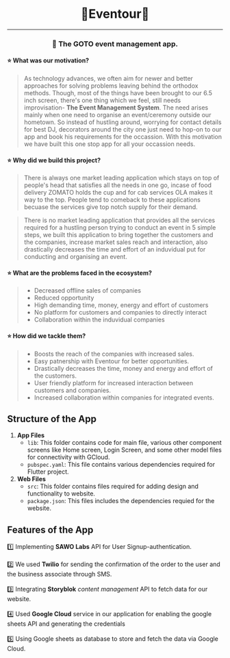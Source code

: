 # <div align=center>🌟Eventour🌟</div>
---

### **<p align="center">📌 The GOTO event management app.</p>**


#### ⭐ What was our motivation?
>As technology advances, we often aim for newer and better approaches for solving problems leaving behind the orthodox methods. Though, most of the things have been brought to our 6.5 inch screen, there's one thing which we feel, still needs improvisation- **The Event Management System**. The need arises mainly when one need to organise an event/ceremony outside our hometown. So instead of hustling around, worrying for contact details for best DJ, decorators around the city one just need to hop-on to our app and book his requirements for the occassion. With this motivation we have built this one stop app for all your occassion needs.

#### ⭐ Why did we build this project?

>There is always one market leading application which stays on top of people's head that satisfies all the needs in one go, incase of food delivery ZOMATO holds the cup and for cab services OLA makes it way to the top. People tend to comeback to these applications becuase the services give top notch supply for their demand.

>  There is no market leading application that provides all the services required for a hustling person trying to conduct an event in 5 simple steps, we built this application to bring together the customers and the companies, increase market sales reach and interaction, also drastically decreases the time and effort of an induvidual put for conducting and organising an event.

#### ⭐ What are the problems faced in the ecosystem?
>- Decreased offline sales of companies  
>- Reduced opportunity 
>- High demanding time, money, energy and effort of customers 
>- No platform for customers and companies to directly interact
>- Collaboration within the induvidual companies 

#### ⭐ How did we tackle them?
>- Boosts the reach of the companies with increased sales.
>- Easy patnership with Eventour for better opportunities.
>- Drastically decreases the time, money and energy and effort of the customers.
>- User friendly platform for increased interaction between customers and companies.
>- Increased collaboration within companies for integrated events.   



## Structure of the App
1. **App Files**
    * `lib`: This folder contains code for main file, various other component screens like Home screen, Login Screen, and some other model files for connectivity with GCloud.
    * `pubspec.yaml`: This file contains various dependencies required for Flutter project.
1. **Web Files**
    * `src`: This folder contains files required for adding design and functionality to website.
    * `package.json`: This files includes the dependencies requied for the website.

##  Features of the App
1️⃣ Implementing **SAWO Labs** API for User Signup-authentication. <br><br>
2️⃣ We used **Twilio**  for sending the confirmation of the order to the user and the business associate through SMS.<br><br>
3️⃣ Integrating **Storyblok** *content management* API to fetch data for our website.<br><br>
4️⃣  Used **Google Cloud** service in our application for enabling the google sheets API and generating the credentials <br><br>
5️⃣ Using Google sheets as database to store and fetch the data via Google Cloud.<br>








